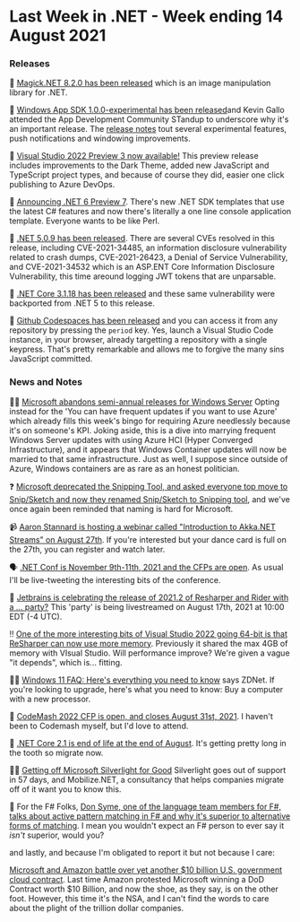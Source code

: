 # Last Week in .NET - Week ending 14 August 2021

### Releases

🔮 [Magick.NET 8.2.0 has been released](https://github.com/dlemstra/Magick.NET/releases/tag/8.2.0) which is an image manipulation library for .NET.

📢 [Windows App SDK 1.0.0-experimental has been released](https://www.youtube.com/watch?v=NEJeKICE-XM)and Kevin Gallo attended the App Development Community STandup to underscore why it's an important release.  The [release notes](https://docs.microsoft.com/en-us/windows/apps/windows-app-sdk/experimental-channel#version-10-experimental-100-experimental1) tout several experimental features, push notifications and windowing improvements.

📢 [Visual Studio 2022 Preview 3 now available!](https://devblogs.microsoft.com/visualstudio/visual-studio-2022-preview-3-now-available/) This preview release includes improvements to the Dark Theme, added new JavaScript and TypeScript project types, and because of course they did, easier one click publishing to Azure DevOps.

📢 [Announcing .NET 6 Preview 7](https://devblogs.microsoft.com/dotnet/announcing-net-6-preview-7/). There's new .NET SDK templates that use the latest C# features and now there's literally a one line console application template.  Everyone wants to be like Perl.

📢 [.NET 5.0.9 has been released](https://github.com/dotnet/core/blob/main/release-notes/5.0/5.0.9/5.0.9.md). There are several CVEs resolved in this release, including CVE-2021-34485, an information disclosure vulnerability related to crash dumps, CVE-2021-26423, a Denial of Service Vulnerability, and CVE-2021-34532 which is an ASP.ENT Core Information Disclosure Vulnerability, this time areound logging JWT tokens that are unparsable.

📢 [.NET Core 3.1.18 has been released](https://github.com/dotnet/core/blob/main/release-notes/3.1/3.1.18/3.1.18.md) and these same vulnerability were backported from .NET 5 to this release.

🙌 [Github Codespaces has been released](https://twitter.com/notdetails/status/1425506229401657353) and you can access it from any repository by pressing the `period` key. Yes, launch a Visual Studio Code instance, in your browser, already targetting a repository with a single keypress.  That's pretty remarkable and allows me to forgive the many sins JavaScript committed.

### News and Notes

🙋‍♂️ [Microsoft abandons semi-annual releases for Windows Server](https://www.theregister.com/2021/07/28/windows_server_2022_sac/) Opting instead for the 'You can have frequent updates if you want to use Azure' which already fills this week's bingo for requiring Azure needlessly because it's on someone's KPI.  Joking aside, this is a dive into marrying frequent Windows Server updates with using Azure HCI (Hyper Converged Infrastructure), and it appears that Windows Container updates will now be married to that same infrastructure.  Just as well, I suppose since outside of Azure, Windows containers are as rare as an honest politician.

❓ [Microsoft deprecated the Snipping Tool, and asked everyone top move to Snip/Sketch and now they renamed Snip/Sketch to Snipping tool](https://twitter.com/WithinRafael/status/1425916782057902083), and we've once again been reminded that naming is hard for Microsoft.


📹 [Aaron Stannard is hosting a webinar called "Introduction to Akka.NET Streams" on August 27th](https://twitter.com/Aaronontheweb/status/1424714308353728522?s=20). If you're interested but your dance card is full on the 27th, you can register and watch later.

🗣 [.NET Conf is November 9th-11th, 2021 and the CFPs are open](https://sessionize.com/dotnetconf). As usual I'll be live-tweeting the interesting bits of the conference. 

🎉 [Jetbrains is celebrating the release of 2021.2 of Resharper and Rider with a ... party?](https://www.youtube.com/watch?v=5Yz-52jIAD4) This 'party' is being livestreamed on August 17th, 2021 at 10:00 EDT (-4 UTC).

‼ [One of the more interesting bits of Visual Studio 2022 going 64-bit is that ReSharper can now use more memory](https://blog.jetbrains.com/dotnet/2021/04/28/resharper-and-visual-studio-2022-64-bit/).  Previously it shared the max 4GB of memory with VIsual Studio.  Will performance improve? We're given a vague "it depends", which is... fitting.

🤷‍♀️ [Windows 11 FAQ: Here's everything you need to know](https://www.zdnet.com/article/windows-11-faq-heres-everything-you-need-to-know/) says ZDNet. If you're looking to upgrade, here's what you need to know: Buy a computer with a new processor.

🥔 [CodeMash 2022 CFP is open, and closes August 31st, 2021](https://www.codemash.org/call-speakers/).  I haven't been to Codemash myself, but I'd love to attend.

🦷 [.NET Core 2.1 is end of life at the end of August](https://devblogs.microsoft.com/dotnet/net-core-2-1-will-reach-end-of-support-on-august-21-2021/).  It's getting pretty long in the tooth so migrate now.

🥈💡 [Getting off Microsoft Silverlight for Good](https://www.mobilize.net/blog/getting-off-microsoft-silverlight-for-good) Silverlight goes out of support in 57 days, and Mobilize.NET, a consultancy that helps companies migrate off of it want you to know this.

🥇 For the F# Folks, [Don Syme, one of the language team members for F#, talks about active pattern matching in F# and why it's superior to alternative forms of matching](https://twitter.com/dsymetweets/status/1426674745517518848?s=20).  I mean you wouldn't expect an F# person to ever say it *isn't* superior, would you?

and lastly, and because I'm obligated to report it but not because I care: 

[Microsoft and Amazon battle over yet another $10 billion U.S. government cloud contract](https://www.windowscentral.com/microsoft-and-amazon-battle-over-yet-another-10-billion-us-government-cloud-contract). Last time Amazon protested Microsoft winning a DoD Contract worth $10 Billion, and now the shoe, as they say, is on the other foot.  However, this time it's the NSA, and I can't find the words to care about the plight of the trillion dollar companies.





























